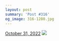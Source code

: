 ```yaml
---
layout: post
summary: 'Post #316'
og_image: 316-1280.jpg
---
```


<p>
  <time>
    <a href="/316">October 31, 2022</a>
  </time>
  <a href="/316">
    <img src="{{ site.assets_url }}/316-640.jpg" srcset="{{ site.assets_url }}/316-320.jpg 320w, {{ site.assets_url }}/316-640.jpg 640w, {{ site.assets_url }}/316-960.jpg 960w, {{ site.assets_url }}/316-1280.jpg 1280w" sizes="(min-width: 700px) 50vw, calc(100vw - 2rem)" />
  </a>
</p>
